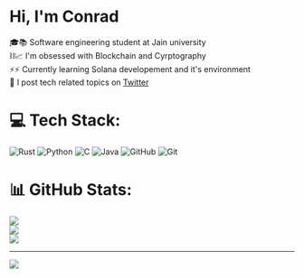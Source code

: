 # Hi, I'm Conrad

🎓📚 Software engineering student at Jain university<br>
⛓️📈 I'm obsessed with Blockchain and Cyrptography<br>
⚡⚡ Currently learning Solana developement and it's environment<br>
  📡 I post tech related topics on [Twitter](https://x.com/Dyeslexic)

  
# 💻 Tech Stack:
![Rust](https://img.shields.io/badge/rust-%23000000.svg?style=for-the-badge&logo=rust&logoColor=white) ![Python](https://img.shields.io/badge/python-3670A0?style=for-the-badge&logo=python&logoColor=ffdd54) ![C](https://img.shields.io/badge/c-%2300599C.svg?style=for-the-badge&logo=c&logoColor=white) ![Java](https://img.shields.io/badge/java-%23ED8B00.svg?style=for-the-badge&logo=openjdk&logoColor=white) ![GitHub](https://img.shields.io/badge/github-%23121011.svg?style=for-the-badge&logo=github&logoColor=white) ![Git](https://img.shields.io/badge/git-%23F05033.svg?style=for-the-badge&logo=git&logoColor=white)
# 📊 GitHub Stats:
![](https://github-readme-stats.vercel.app/api?username=ConradOsawe&theme=tokyonight&hide_border=false&include_all_commits=false&count_private=false)<br/>
![](https://nirzak-streak-stats.vercel.app/?user=ConradOsawe&theme=tokyonight&hide_border=false)<br/>
![](https://github-readme-stats.vercel.app/api/top-langs/?username=ConradOsawe&theme=tokyonight&hide_border=false&include_all_commits=false&count_private=false&layout=compact)

---
[![](https://visitcount.itsvg.in/api?id=ConradOsawe&icon=0&color=0)](https://visitcount.itsvg.in)

<!-- Proudly created with GPRM ( https://gprm.itsvg.in ) -->
